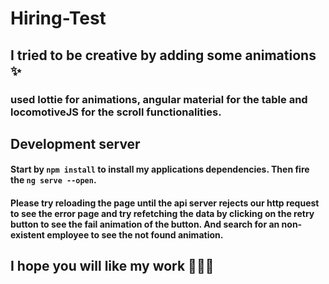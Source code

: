 # Hiring-Test

## I tried to be creative by adding some animations ✨

### used lottie for animations, angular material for the table and locomotiveJS for the scroll functionalities.

## Development server

#### Start by `npm install` to install my applications dependencies. Then fire the `ng serve --open`.

#### Please try reloading the page until the api server rejects our http request to see the error page and try refetching the data by clicking on the retry button to see the fail animation of the button. And search for an non-existent employee to see the not found animation.

## I hope you will like my work 🤲🏻😄
